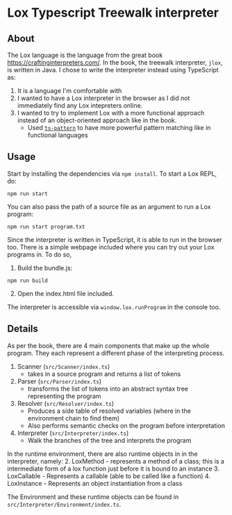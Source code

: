 # Lox Typescript Treewalk interpreter

## About
The Lox language is the language from the great book https://craftinginterpreters.com/. In the book, the treewalk interpreter, `jlox`, is written in Java. I chose to write the interpreter instead using TypeScript as:
1. It is a language I'm comfortable with
2. I wanted to have a Lox interpreter in the browser as I did not immediately find any Lox intepreters online.
3. I wanted to try to implement Lox with a more functional approach instead of an object-oriented approach like in the book.
	- Used [`ts-pattern`](https://github.com/gvergnaud/ts-pattern) to have more powerful pattern matching like in functional languages

## Usage
Start by installing the dependencies via `npm install`. To start a Lox REPL, do:

```
npm run start
```

You can also pass the path of a source file as an argument to run a Lox program:

```
npm run start program.txt
```

Since the interpreter is written in TypeScript, it is able to run in the browser too. There is a simple webpage included where you can try out your Lox programs in. To do so,

1. Build the bundle.js:
```
npm run build
```
2. Open the index.html file included.

The interpreter is accessible via `window.lox.runProgram` in the console too.

## Details
As per the book, there are 4 main components that make up the whole program. They each represent a different phase of the interpreting process.
1. Scanner (`src/Scanner/index.ts`)
	- takes in a source program and returns a list of tokens
2. Parser (`src/Parser/index.ts`)
	- transforms the list of tokens into an abstract syntax tree representing the program
3. Resolver (`src/Resolver/index.ts`)
	- Produces a side table of resolved variables (where in the environment chain to find them)
	- Also performs semantic checks on the program before interpretation
4. Interpreter (`src/Interpreter/index.ts`)
	- Walk the branches of the tree and interprets the program

In the runtime environment, there are also runtime objects in in the interpreter, namely:
2. LoxMethod
	- represents a method of a class; this is a intermediate form of a lox function just before it is bound to an instance
3. LoxCallable
	- Represents a callable (able to be called like a function)
4. LoxInstance
	- Represents an object instantiation from a class

The Environment and these runtime objects can be found in `src/Interpreter/Environment/index.ts`.
